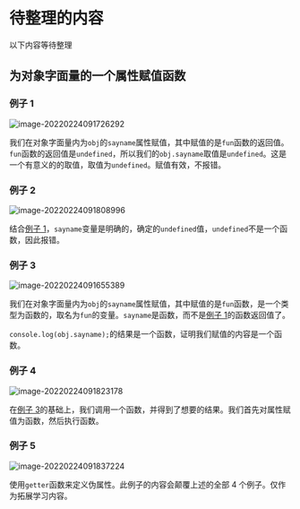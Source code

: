 # 待整理的内容

以下内容等待整理

## 为对象字面量的一个属性赋值函数

### 例子 1

![image-20220224091726292](https://gh-img-store.ruan-cat.com/img/image-20220224091726292.png)

我们在对象字面量内为`obj`的`sayname`属性赋值，其中赋值的是`fun`函数的返回值。`fun`函数的返回值是`undefined`，所以我们的`obj.sayname`取值是`undefined`。这是一个有意义的的取值，取值为`undefined`。赋值有效，不报错。

### 例子 2

![image-20220224091808996](https://gh-img-store.ruan-cat.com/img/image-20220224091808996.png)

结合[例子 1](#例子1)，`sayname`变量是明确的，确定的`undefined`值，`undefined`不是一个函数，因此报错。

### 例子 3

![image-20220224091655389](https://gh-img-store.ruan-cat.com/img/image-20220224091655389.png)

我们在对象字面量内为`obj`的`sayname`属性赋值，其中赋值的是`fun`函数，是一个类型为函数的，取名为`fun`的变量。`sayname`是函数，而不是[例子 1](#例子1)的函数返回值了。

`console.log(obj.sayname);`的结果是一个函数，证明我们赋值的内容是一个函数。

### 例子 4 <Badge text='标准正解' />

![image-20220224091823178](https://gh-img-store.ruan-cat.com/img/image-20220224091823178.png)

在[例子 3](#例子3)的基础上，我们调用一个函数，并得到了想要的结果。我们首先对属性赋值为函数，然后执行函数。

### 例子 5 <Badge type='error' text='拓展写法' />

![image-20220224091837224](https://gh-img-store.ruan-cat.com/img/image-20220224091837224.png)

使用`getter`函数来定义伪属性。此例子的内容会颠覆上述的全部 4 个例子。仅作为拓展学习内容。
